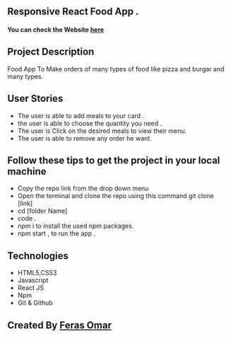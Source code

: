 ##  Responsive React Food App .

#### You can check the Website [here](https://ferasomar2.github.io/React-Food-App/)
## Project Description 
Food App To Make orders of many types of food like pizza and burgar and many types.

## User Stories
- The user is able to add meals to your card .
- the user is able to choose the quantity you need .
- The user is Click on the desired meals to view their menu.
- The user is able to remove any order he want.


## Follow these tips to get the project in your local machine 
- Copy the repo link from the drop down menu
- Open the terminal and clone the repo using this command git clone [link]
- cd [folder Name]
- code .
- npm i to install the used npm packages.
- npm start , to run the app .
## Technologies 
- HTML5,CSS3
- Javascript
- React JS
- Npm
- Git & Github


## Created By [Feras Omar](https://github.com/ferasomar2)